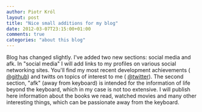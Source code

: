 ```yaml
---
author: Piotr Król
layout: post
title: "Nice small additions for my blog"
date: 2012-03-07T23:15:00+01:00
comments: true
categories: "about this blog"
---
```


Blog has changed slightly. I've added two new sections: social media and afk. In "social media" I will add links to my profiles on various social networking sites. You'll find my most recent development achievements ( [@github](https://github.com/pietrushnic)) and twitts on topics of interest to me ( [@twitter](https://twitter.com/#!/pietrushnic)). The second section, "afk" (away from keyboard) is intended for the information of life beyond the keyboard, which in my case is not too extensive. I will publish here information about the books we read, watched movies and many other interesting things, which can be passionate away from the keyboard.
